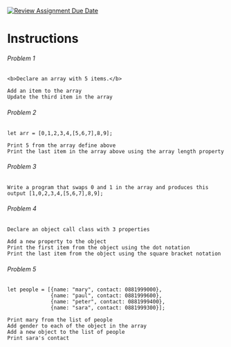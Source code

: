 [![Review Assignment Due Date](https://classroom.github.com/assets/deadline-readme-button-24ddc0f5d75046c5622901739e7c5dd533143b0c8e959d652212380cedb1ea36.svg)](https://classroom.github.com/a/1yxzCt4z)
# Instructions
###### Problem 1
    <b>Declare an array with 5 items.</b>
    
    Add an item to the array
    Update the third item in the array

###### Problem 2
    let arr = [0,1,2,3,4,[5,6,7],8,9];
    
    Print 5 from the array define above
    Print the last item in the array above using the array length property

###### Problem 3
    Write a program that swaps 0 and 1 in the array and produces this output [1,0,2,3,4,[5,6,7],8,9];
    
###### Problem 4
    Declare an object call class with 3 properties
    
    Add a new property to the object
    Print the first item from the object using the dot notation
    Print the last item from the object using the square bracket notation

###### Problem 5
    let people = [{name: "mary", contact: 0881999000},
                  {name: "paul", contact: 0881999600},
                  {name: "peter", contact: 0881999400},
                  {name: "sara", contact: 0881999300}];
                  
    Print mary from the list of people 
    Add gender to each of the object in the array
    Add a new object to the list of people
    Print sara's contact
